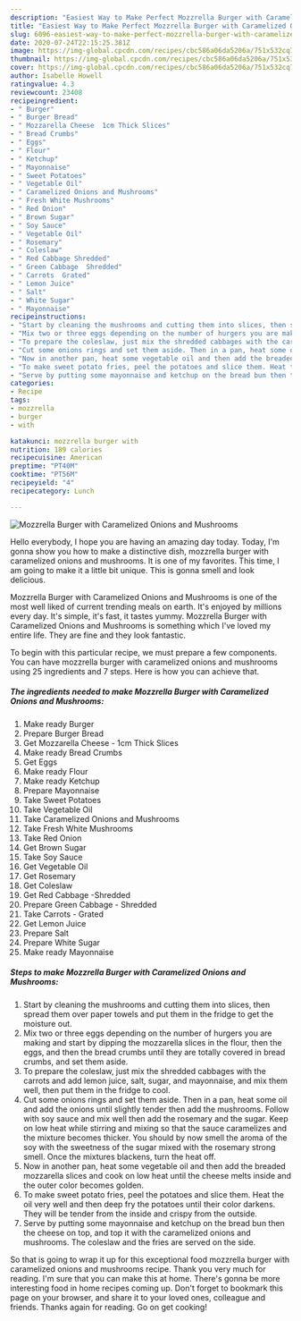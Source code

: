 ```yaml
---
description: "Easiest Way to Make Perfect Mozzrella Burger with Caramelized Onions and Mushrooms"
title: "Easiest Way to Make Perfect Mozzrella Burger with Caramelized Onions and Mushrooms"
slug: 6096-easiest-way-to-make-perfect-mozzrella-burger-with-caramelized-onions-and-mushrooms
date: 2020-07-24T22:15:25.381Z
image: https://img-global.cpcdn.com/recipes/cbc586a06da5206a/751x532cq70/mozzrella-burger-with-caramelized-onions-and-mushrooms-recipe-main-photo.jpg
thumbnail: https://img-global.cpcdn.com/recipes/cbc586a06da5206a/751x532cq70/mozzrella-burger-with-caramelized-onions-and-mushrooms-recipe-main-photo.jpg
cover: https://img-global.cpcdn.com/recipes/cbc586a06da5206a/751x532cq70/mozzrella-burger-with-caramelized-onions-and-mushrooms-recipe-main-photo.jpg
author: Isabelle Howell
ratingvalue: 4.3
reviewcount: 23408
recipeingredient:
- " Burger"
- " Burger Bread"
- " Mozzarella Cheese  1cm Thick Slices"
- " Bread Crumbs"
- " Eggs"
- " Flour"
- " Ketchup"
- " Mayonnaise"
- " Sweet Potatoes"
- " Vegetable Oil"
- " Caramelized Onions and Mushrooms"
- " Fresh White Mushrooms"
- " Red Onion"
- " Brown Sugar"
- " Soy Sauce"
- " Vegetable Oil"
- " Rosemary"
- " Coleslaw"
- " Red Cabbage Shredded"
- " Green Cabbage  Shredded"
- " Carrots  Grated"
- " Lemon Juice"
- " Salt"
- " White Sugar"
- " Mayonnaise"
recipeinstructions:
- "Start by cleaning the mushrooms and cutting them into slices, then spread them over paper towels and put them in the fridge to get the moisture out."
- "Mix two or three eggs depending on the number of hurgers you are making and start by dipping the mozzarella slices in the flour, then the eggs, and then the bread crumbs until they are totally covered in bread crumbs, and set them aside."
- "To prepare the coleslaw, just mix the shredded cabbages with the carrots and add lemon juice, salt, sugar, and mayonnaise, and mix them well, then put them in the fridge to cool."
- "Cut some onions rings and set them aside. Then in a pan, heat some oil and add the onions until slightly tender then add the mushrooms. Follow with soy sauce and mix well then add the rosemary and the sugar. Keep on low heat while stirring and mixing so that the sauce caramelizes and the mixture becomes thicker. You should by now smell the aroma of the soy with the sweetness of the sugar mixed with the rosemary strong smell. Once the mixtures blackens, turn the heat off."
- "Now in another pan, heat some vegetable oil and then add the breaded mozzarella slices and cook on low heat until the cheese melts inside and the outer color becomes golden."
- "To make sweet potato fries, peel the potatoes and slice them. Heat the oil very well and then deep fry the potatoes until their color darkens. They will be tender from the inside and crispy from the outside."
- "Serve by putting some mayonnaise and ketchup on the bread bun then the cheese on top, and top it with the caramelized onions and mushrooms. The coleslaw and the fries are served on the side."
categories:
- Recipe
tags:
- mozzrella
- burger
- with

katakunci: mozzrella burger with 
nutrition: 189 calories
recipecuisine: American
preptime: "PT40M"
cooktime: "PT56M"
recipeyield: "4"
recipecategory: Lunch

---
```



![Mozzrella Burger with Caramelized Onions and Mushrooms](https://img-global.cpcdn.com/recipes/cbc586a06da5206a/751x532cq70/mozzrella-burger-with-caramelized-onions-and-mushrooms-recipe-main-photo.jpg)

Hello everybody, I hope you are having an amazing day today. Today, I'm gonna show you how to make a distinctive dish, mozzrella burger with caramelized onions and mushrooms. It is one of my favorites. This time, I am going to make it a little bit unique. This is gonna smell and look delicious.

Mozzrella Burger with Caramelized Onions and Mushrooms is one of the most well liked of current trending meals on earth. It's enjoyed by millions every day. It's simple, it's fast, it tastes yummy. Mozzrella Burger with Caramelized Onions and Mushrooms is something which I've loved my entire life. They are fine and they look fantastic.




To begin with this particular recipe, we must prepare a few components. You can have mozzrella burger with caramelized onions and mushrooms using 25 ingredients and 7 steps. Here is how you can achieve that.

<!--inarticleads1-->

##### The ingredients needed to make Mozzrella Burger with Caramelized Onions and Mushrooms:

1. Make ready  Burger
1. Prepare  Burger Bread
1. Get  Mozzarella Cheese - 1cm Thick Slices
1. Make ready  Bread Crumbs
1. Get  Eggs
1. Make ready  Flour
1. Make ready  Ketchup
1. Prepare  Mayonnaise
1. Take  Sweet Potatoes
1. Take  Vegetable Oil
1. Take  Caramelized Onions and Mushrooms
1. Take  Fresh White Mushrooms
1. Take  Red Onion
1. Get  Brown Sugar
1. Take  Soy Sauce
1. Get  Vegetable Oil
1. Get  Rosemary
1. Get  Coleslaw
1. Get  Red Cabbage -Shredded
1. Prepare  Green Cabbage - Shredded
1. Take  Carrots - Grated
1. Get  Lemon Juice
1. Prepare  Salt
1. Prepare  White Sugar
1. Make ready  Mayonnaise




<!--inarticleads2-->

##### Steps to make Mozzrella Burger with Caramelized Onions and Mushrooms:

1. Start by cleaning the mushrooms and cutting them into slices, then spread them over paper towels and put them in the fridge to get the moisture out.
1. Mix two or three eggs depending on the number of hurgers you are making and start by dipping the mozzarella slices in the flour, then the eggs, and then the bread crumbs until they are totally covered in bread crumbs, and set them aside.
1. To prepare the coleslaw, just mix the shredded cabbages with the carrots and add lemon juice, salt, sugar, and mayonnaise, and mix them well, then put them in the fridge to cool.
1. Cut some onions rings and set them aside. Then in a pan, heat some oil and add the onions until slightly tender then add the mushrooms. Follow with soy sauce and mix well then add the rosemary and the sugar. Keep on low heat while stirring and mixing so that the sauce caramelizes and the mixture becomes thicker. You should by now smell the aroma of the soy with the sweetness of the sugar mixed with the rosemary strong smell. Once the mixtures blackens, turn the heat off.
1. Now in another pan, heat some vegetable oil and then add the breaded mozzarella slices and cook on low heat until the cheese melts inside and the outer color becomes golden.
1. To make sweet potato fries, peel the potatoes and slice them. Heat the oil very well and then deep fry the potatoes until their color darkens. They will be tender from the inside and crispy from the outside.
1. Serve by putting some mayonnaise and ketchup on the bread bun then the cheese on top, and top it with the caramelized onions and mushrooms. The coleslaw and the fries are served on the side.




So that is going to wrap it up for this exceptional food mozzrella burger with caramelized onions and mushrooms recipe. Thank you very much for reading. I'm sure that you can make this at home. There's gonna be more interesting food in home recipes coming up. Don't forget to bookmark this page on your browser, and share it to your loved ones, colleague and friends. Thanks again for reading. Go on get cooking!
